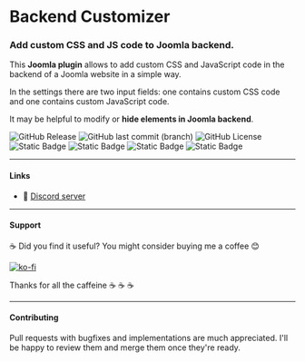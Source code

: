 # Backend Customizer
### Add custom CSS and JS code to Joomla backend.

This **Joomla plugin** allows to add custom CSS and JavaScript code in the backend of a Joomla website in a simple way.

In the settings there are two input fields: one contains custom CSS code and one contains custom JavaScript code.

It may be helpful to modify or **hide elements in Joomla backend**.

![GitHub Release](https://img.shields.io/github/v/release/gregorionuti/Joomla-Backend-Customizer)
![GitHub last commit (branch)](https://img.shields.io/github/last-commit/gregorionuti/Joomla-Backend-Customizer/main)
![GitHub License](https://img.shields.io/github/license/gregorionuti/Joomla-Backend-Customizer)
![Static Badge](https://img.shields.io/badge/joomla-cadetblue?label=platform)
![Static Badge](https://img.shields.io/badge/4.0%2B-blue?logo=joomla&logoColor=white&label=joomla)
![Static Badge](https://img.shields.io/badge/plugin-darkviolet?logo=joomla&logoColor=white&label=type)
![Static Badge](https://img.shields.io/badge/7.0%2B%20%7C%208.0%2B-purple?logo=php&logoColor=white&label=php)

---

#### Links
- :speech_balloon: [Discord server](https://discord.gg/VCtqbgjERH)

---

#### Support
:coffee: Did you find it useful? You might consider buying me a coffee :blush:

[![ko-fi](https://ko-fi.com/img/githubbutton_sm.svg)](https://ko-fi.com/Z8Z4U0RY9)

Thanks for all the caffeine :coffee: :coffee: :coffee:

---

#### Contributing
Pull requests with bugfixes and implementations are much appreciated. I'll be happy to review them and merge them once they're ready.